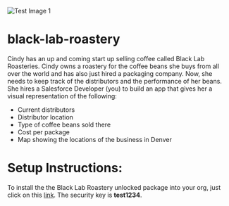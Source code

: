 ![Test Image 1](http://craftbeerpassport-b860.kxcdn.com/wp-content/uploads/2018/10/Black-Lab-Brewing-Logo.png)
# black-lab-roastery

Cindy has an up and coming start up selling coffee called Black Lab Roasteries. Cindy owns a roastery for the coffee beans she buys from all over the world and has also just hired a packaging company. Now, she needs to keep track of the distributors and the performance of her beans. She hires a Salesforce Developer (you) to build an app that gives her a visual representation of the following:<br/>
<ul>
  <li>Current distributors</li>
  <li>Distributor location</li>
  <li>Type of coffee beans sold there</li>
  <li>Cost per package</li>
  <li>Map showing the locations of the business in Denver</li>
</ul>


# Setup Instructions:

To install the the Black Lab Roastery unlocked package into your org, just click on this <a href="https://login.salesforce.com/packaging/installPackage.apexp?p0=04t1I0000036w4FQAQ" target="_new">link</a>. The security key is <b>test1234</b>. 
